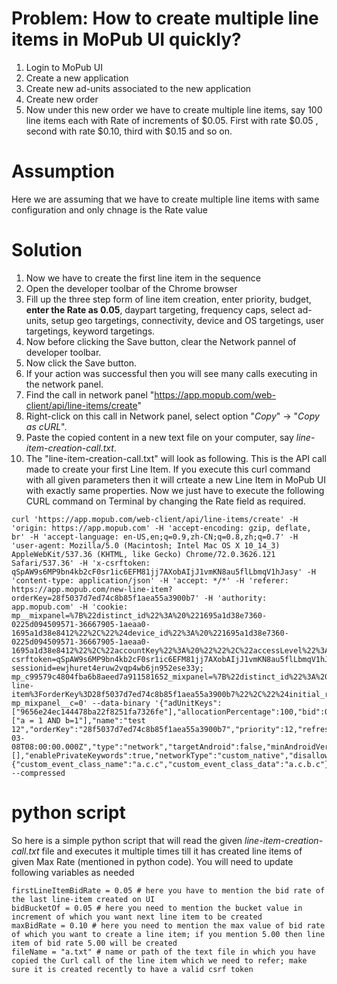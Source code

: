 # Problem: How to create multiple line items in MoPub UI quickly?

1. Login to MoPub UI
2. Create a new application
3. Create new ad-units associated to the new application
4. Create new order
5. Now under this new order we have to create multiple line items, say 100 line items each with Rate of increments of $0.05. First with rate $0.05 , second with rate $0.10, third with $0.15 and so on.

# Assumption
Here we are assuming that we have to create multiple line items with same configuration and only chnage is the Rate value

# Solution
1. Now we have to create the first line item in the sequence
2. Open the developer toolbar of the Chrome browser
3. Fill up the three step form of line item creation, enter priority, budget, **enter the Rate as 0.05**, daypart targeting, frequency caps, select ad-units, setup geo targetings, connectivity, device and OS targetings, user targetings, keyword targetings.
4. Now before clicking the Save button, clear the Network pannel of developer toolbar.
5. Now click the Save button.
6. If your action was successful then you will see many calls executing in the network panel.
7. Find the call in network panel "https://app.mopub.com/web-client/api/line-items/create"
8. Right-click on this call in Network panel, select option "*Copy*" -> "*Copy as cURL*".
9. Paste the copied content in a new text file on your computer, say *line-item-creation-call.txt*.
10. The "line-item-creation-call.txt" will look as following. This is the API call made to create your first Line Item. If you execute this curl command with all given parameters then it will crteate a new Line Item in MoPub UI with exactly same properties. Now we just have to execute the following CURL command on Terminal by changing the Rate field as required.

```
curl 'https://app.mopub.com/web-client/api/line-items/create' -H 'origin: https://app.mopub.com' -H 'accept-encoding: gzip, deflate, br' -H 'accept-language: en-US,en;q=0.9,zh-CN;q=0.8,zh;q=0.7' -H 'user-agent: Mozilla/5.0 (Macintosh; Intel Mac OS X 10_14_3) AppleWebKit/537.36 (KHTML, like Gecko) Chrome/72.0.3626.121 Safari/537.36' -H 'x-csrftoken: qSpAW9s6MP9bn4kb2cF0sr1ic6EFM81jj7AXobAIjJ1vmKN8au5flLbmqV1hJasy' -H 'content-type: application/json' -H 'accept: */*' -H 'referer: https://app.mopub.com/new-line-item?orderKey=28f5037d7ed74c8b85f1aea55a3900b7' -H 'authority: app.mopub.com' -H 'cookie: mp__mixpanel=%7B%22distinct_id%22%3A%20%221695a1d38e7360-0225d094509571-36667905-1aeaa0-1695a1d38e8412%22%2C%22%24device_id%22%3A%20%221695a1d38e7360-0225d094509571-36667905-1aeaa0-1695a1d38e8412%22%2C%22accountKey%22%3A%20%22%22%2C%22accessLevel%22%3A%20%22%22%2C%22%24initial_referrer%22%3A%20%22https%3A%2F%2Fapp.mopub.com%2Freports%2Fcustom%2F%22%2C%22%24initial_referring_domain%22%3A%20%22app.mopub.com%22%7D; csrftoken=qSpAW9s6MP9bn4kb2cF0sr1ic6EFM81jj7AXobAIjJ1vmKN8au5flLbmqV1hJasy; sessionid=ewjhuret4eruw2vqp4wb6jn952ese33y; mp_c99579c4804fba6b8aeed7a911581652_mixpanel=%7B%22distinct_id%22%3A%20%22b4a2ccec80294e9983b350b9f7913578%22%2C%22%24initial_referrer%22%3A%20%22https%3A%2F%2Fapp.mopub.com%2Fnew-line-item%3ForderKey%3D28f5037d7ed74c8b85f1aea55a3900b7%22%2C%22%24initial_referring_domain%22%3A%20%22app.mopub.com%22%2C%22accessLevel%22%3A%20%22member%22%2C%22accountKey%22%3A%20%221e8bbcf1b05649c98b773a742a7791cd%22%7D; mp_mixpanel__c=0' --data-binary '{"adUnitKeys":["9656e24ec144478ba22f8251fa7326fe"],"allocationPercentage":100,"bid":0.05,"budgetStrategy":"allatonce","budget":null,"budgetType":"unlimited","bidStrategy":"cpm","deviceTargeting":false,"dayPartTargeting":"alltime","end":null,"frequencyCapsEnabled":false,"includeConnectivityTargeting":"all","includeGeoTargeting":"all","keywords":["a = 1 AND b=1"],"name":"test 12","orderKey":"28f5037d7ed74c8b85f1aea55a3900b7","priority":12,"refreshInterval":0,"start":"2019-03-08T08:00:00.000Z","type":"network","targetAndroid":false,"minAndroidVersion":"1.5","maxAndroidVersion":"999","minIosVersion":"2.0","maxIosVersion":"999","targetIOS":"unchecked","targetIphone":false,"targetIpad":false,"targetIpod":false,"userAppsTargeting":"include","userAppsTargetingList":[],"enablePrivateKeywords":true,"networkType":"custom_native","disallowAutoCpm":false,"enableOverrides":true,"overrideFields":{"custom_event_class_name":"a.c.c","custom_event_class_data":"a.c.b.c"}}' --compressed
```

# python script
So here is a simple python script that will read the given *line-item-creation-call.txt* file and executes it multiple times till it has created line items of given Max Rate (mentioned in python code).
You will need to update following variables as needed
```
firstLineItemBidRate = 0.05 # here you have to mention the bid rate of the last line-item created on UI
bidBucketOf = 0.05 # here you need to mention the bucket value in increment of which you want next line item to be created
maxBidRate = 0.10 # here you need to mention the max value of bid rate of which you want to create a line item; if you mention 5.00 then line item of bid rate 5.00 will be created
fileName = "a.txt" # name or path of the text file in which you have copied the Curl call of the line item which we need to refer; make sure it is created recently to have a valid csrf token

````

